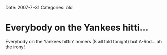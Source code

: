 Date: 2007-7-31
Categories: old

# Everybody on the Yankees hitti…

Everybody on the Yankees hittin' homers (8 all told tonight) but A-Rod... ah the irony!
